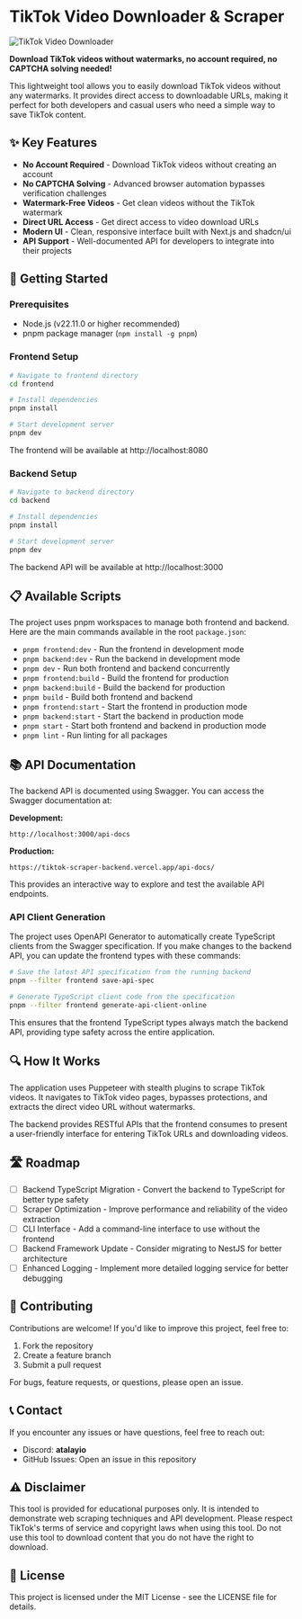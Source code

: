 # TikTok Video Downloader & Scraper

![TikTok Video Downloader](https://i.ibb.co/TqDJj38W/image-1.png)

**Download TikTok videos without watermarks, no account required, no CAPTCHA solving needed!**

This lightweight tool allows you to easily download TikTok videos without any watermarks. It provides direct access to downloadable URLs, making it perfect for both developers and casual users who need a simple way to save TikTok content.

## ✨ Key Features

- **No Account Required** - Download TikTok videos without creating an account
- **No CAPTCHA Solving** - Advanced browser automation bypasses verification challenges
- **Watermark-Free Videos** - Get clean videos without the TikTok watermark
- **Direct URL Access** - Get direct access to video download URLs
- **Modern UI** - Clean, responsive interface built with Next.js and shadcn/ui
- **API Support** - Well-documented API for developers to integrate into their projects

## 🚀 Getting Started

### Prerequisites

- Node.js (v22.11.0 or higher recommended)
- pnpm package manager (`npm install -g pnpm`)

### Frontend Setup

```bash
# Navigate to frontend directory
cd frontend

# Install dependencies
pnpm install

# Start development server
pnpm dev
```

The frontend will be available at http://localhost:8080

### Backend Setup

```bash
# Navigate to backend directory
cd backend

# Install dependencies
pnpm install

# Start development server
pnpm dev
```

The backend API will be available at http://localhost:3000

## 📋 Available Scripts

The project uses pnpm workspaces to manage both frontend and backend. Here are the main commands available in the root `package.json`:

- `pnpm frontend:dev` - Run the frontend in development mode
- `pnpm backend:dev` - Run the backend in development mode
- `pnpm dev` - Run both frontend and backend concurrently
- `pnpm frontend:build` - Build the frontend for production
- `pnpm backend:build` - Build the backend for production
- `pnpm build` - Build both frontend and backend
- `pnpm frontend:start` - Start the frontend in production mode
- `pnpm backend:start` - Start the backend in production mode
- `pnpm start` - Start both frontend and backend in production mode
- `pnpm lint` - Run linting for all packages

## 📚 API Documentation

The backend API is documented using Swagger. You can access the Swagger documentation at:

**Development:**
```
http://localhost:3000/api-docs
```

**Production:**
```
https://tiktok-scraper-backend.vercel.app/api-docs/
```

This provides an interactive way to explore and test the available API endpoints.

### API Client Generation

The project uses OpenAPI Generator to automatically create TypeScript clients from the Swagger specification. If you make changes to the backend API, you can update the frontend types with these commands:

```bash
# Save the latest API specification from the running backend
pnpm --filter frontend save-api-spec

# Generate TypeScript client code from the specification
pnpm --filter frontend generate-api-client-online
```

This ensures that the frontend TypeScript types always match the backend API, providing type safety across the entire application.

## 🔍 How It Works

The application uses Puppeteer with stealth plugins to scrape TikTok videos. It navigates to TikTok video pages, bypasses protections, and extracts the direct video URL without watermarks.

The backend provides RESTful APIs that the frontend consumes to present a user-friendly interface for entering TikTok URLs and downloading videos.

## 🛣️ Roadmap

- [ ] Backend TypeScript Migration - Convert the backend to TypeScript for better type safety
- [ ] Scraper Optimization - Improve performance and reliability of the video extraction
- [ ] CLI Interface - Add a command-line interface to use without the frontend
- [ ] Backend Framework Update - Consider migrating to NestJS for better architecture
- [ ] Enhanced Logging - Implement more detailed logging service for better debugging

## 🤝 Contributing

Contributions are welcome! If you'd like to improve this project, feel free to:

1. Fork the repository
2. Create a feature branch
3. Submit a pull request

For bugs, feature requests, or questions, please open an issue.

## 📞 Contact

If you encounter any issues or have questions, feel free to reach out:

- Discord: **atalayio**
- GitHub Issues: Open an issue in this repository

## ⚠️ Disclaimer

This tool is provided for educational purposes only. It is intended to demonstrate web scraping techniques and API development. Please respect TikTok's terms of service and copyright laws when using this tool. Do not use this tool to download content that you do not have the right to download.

## 📄 License

This project is licensed under the MIT License - see the LICENSE file for details.
